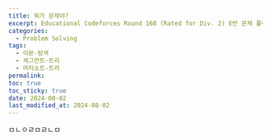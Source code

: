 ```yaml
---
title: 뭐가 문제야?
excerpt: Educational Codeforces Round 168 (Rated for Div. 2) E번 문제 풀이
categories:
  - Problem Solving
tags:
  - 이분-탐색
  - 세그먼트-트리
  - 머지소트-트리
permalink: 
toc: true
toc_sticky: true
date: 2024-08-02
last_modified_at: 2024-08-02
---
```

ㅁㄴㅇㄹㅁㄹㄴㅁ